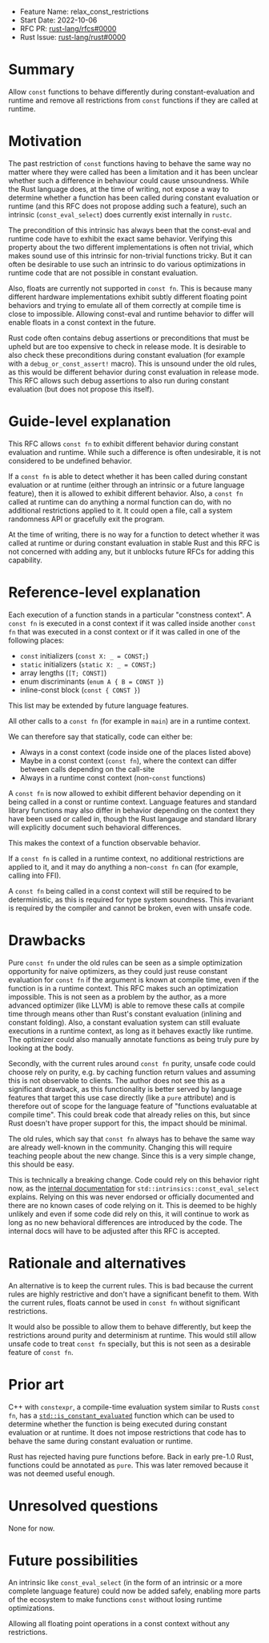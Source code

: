 - Feature Name: relax_const_restrictions
- Start Date: 2022-10-06
- RFC PR: [rust-lang/rfcs#0000](https://github.com/rust-lang/rfcs/pull/0000)
- Rust Issue: [rust-lang/rust#0000](https://github.com/rust-lang/rust/issues/0000)

# Summary
[summary]: #summary

Allow `const` functions to behave differently during constant-evaluation and runtime and remove all restrictions from `const` functions if they are called at runtime.

# Motivation
[motivation]: #motivation

The past restriction of `const` functions having to behave the same way no matter where they were called has been a limitation and it has been unclear whether such a difference in behaviour could cause unsoundness. While the Rust language does, at the time of writing, not expose a way to determine whether a function has been called during constant evaluation or runtime (and this RFC does not propose adding such a feature), such an intrinsic (`const_eval_select`) does currently exist internally in `rustc`.

The precondition of this intrinsic has always been that the const-eval and runtime code have to exhibit the exact same behavior. Verifying this property about the two different implementations is often not trivial, which makes sound use of this intrinsic for non-trivial functions tricky. But it can often be desirable to use such an intrinsic to do various optimizations in runtime code that are not possible in constant evaluation.

Also, floats are currently not supported in `const fn`. This is because many different hardware implementations exhibit subtly different floating point behaviors and trying to emulate all of them correctly at compile time is close to impossible. Allowing const-eval and runtime behavior to differ will enable floats in a const context in the future.

Rust code often contains debug assertions or preconditions that must be upheld but are too expensive to check in release mode. It is desirable to also check these preconditions during constant evaluation (for example with a `debug_or_const_assert!` macro). This is unsound under the old rules, as this would be different behavior during const evaluation in release mode. This RFC allows such debug assertions to also run during constant evaluation (but does not propose this itself).

# Guide-level explanation
[guide-level-explanation]: #guide-level-explanation

This RFC allows `const fn` to exhibit different behavior during constant evaluation and runtime. While such a difference is often undesirable, it is not considered to be undefined behavior.

If a `const fn` is able to detect whether it has been called during constant evaluation or at runtime (either through an intrinsic or a future language feature), then it is allowed to exhibit different behavior. Also, a `const fn` called at runtime can do anything a normal function can do, with no additional restrictions applied to it. It could open a file, call a system randomness API or gracefully exit the program. 

At the time of writing, there is no way for a function to detect whether it was called at runtime or during constant evaluation in stable Rust and this RFC is not concerned with adding any, but it unblocks future RFCs for adding this capability.

# Reference-level explanation
[reference-level-explanation]: #reference-level-explanation

Each execution of a function stands in a particular "constness context". A `const fn` is executed in a const context if it was called inside another `const fn` that was executed in a const context or if it was called in one of the following places:

- `const` initializers (`const X: _ = CONST;`)
- `static` initializers (`static X: _ = CONST;`)
- array lengths (`[T; CONST]`)
- enum discriminants (`enum A { B = CONST }`)
- inline-const block (`const { CONST }`)

This list may be extended by future language features.

All other calls to a `const fn` (for example in `main`) are in a runtime context.

We can therefore say that statically, code can either be:
- Always in a const context (code inside one of the places listed above)
- Maybe in a const context (`const fn`), where the context can differ between calls depending on the call-site
- Always in a runtime const context (non-`const` functions)

A `const fn` is now allowed to exhibit different behavior depending on it being called in a const or runtime context. Language features and standard library functions may also differ in behavior depending on the context they have been used or called in, though the Rust langauge and standard library will explicitly document such behavioral differences.

This makes the context of a function observable behavior.

If a `const fn` is called in a runtime context, no additional restrictions are applied to it, and it may do anything a non-`const fn` can (for example, calling into FFI).

A `const fn` being called in a const context will still be required to be deterministic, as this is required for type system soundness. This invariant is required by the compiler and cannot be broken, even with unsafe code.

# Drawbacks
[drawbacks]: #drawbacks

Pure `const fn` under the old rules can be seen as a simple optimization opportunity for naive optimizers, as they could just reuse constant evaluation for `const fn` if the argument is known at compile time, even if the function is in a runtime context. This RFC makes such an optimization impossible. This is not seen as a problem by the author, as a more advanced optimizer (like LLVM) is able to remove these calls at compile time through means other than Rust's constant evaluation (inlining and constant folding). Also, a constant evaluation system can still evaluate executions in a runtime context, as long as it behaves exactly like runtime. The optimizer could also manually annotate functions as being truly pure by looking at the body.

Secondly, with the current rules around `const fn` purity, unsafe code could choose rely on purity, e.g. by caching function return values and assuming this is not observable to clients. The author does not see this as a significant drawback, as this functionality is better served by language features that target this use case directly (like a `pure` attribute) and is therefore out of scope for the language feature of "functions evaluatable at compile time". This could break code that already relies on this, but since Rust doesn't have proper support for this, the impact should be minimal.

The old rules, which say that `const fn` always has to behave the same way are already well-known in the community. Changing this will require teaching people about the new change. Since this is a very simple change, this should be easy.

This is technically a breaking change. Code could rely on this behavior right now, as the [internal documentation](https://doc.rust-lang.org/1.65.0/std/intrinsics/fn.const_eval_select.html#safety) for `std::intrinsics::const_eval_select` explains. Relying on this was never endorsed or officially documented and there are no known cases of code relying on it. This is deemed to be highly unlikely and even if some code did rely on this, it will continue to work as long as no new behavioral differences are introduced by the code. The internal docs will have to be adjusted after this RFC is accepted.

# Rationale and alternatives
[rationale-and-alternatives]: #rationale-and-alternatives

An alternative is to keep the current rules. This is bad because the current rules are highly restrictive and don't have a significant benefit to them. With the current rules, floats cannot be used in `const fn` without significant restrictions.

It would also be possible to allow them to behave differently, but keep the restrictions around purity and determinism at runtime. This would still allow unsafe code to treat `const fn` specially, but this is not seen as a desirable feature of `const fn`.

# Prior art
[prior-art]: #prior-art

C++ with `constexpr`, a compile-time evaluation system similar to Rusts `const fn`, has a [`std::is_constant_evaluated`](std-is-constant-evaluated) function which can be used to determine whether the function is being executed during constant evaluation or at runtime. It does not impose restrictions that code has to behave the same during constant evaluation or runtime.

Rust has rejected having pure functions before. Back in early pre-1.0 Rust, functions could be annotated as `pure`. This was later removed because it was not deemed useful enough.

# Unresolved questions
[unresolved-questions]: #unresolved-questions

None for now.

# Future possibilities
[future-possibilities]: #future-possibilities

An intrinsic like `const_eval_select` (in the form of an intrinsic or a more complete language feature) could now be added safely, enabling more parts of the ecosystem to make functions `const` without losing runtime optimizations.

Allowing all floating point operations in a const context without any restrictions.

[std-is-constant-evaluated]: https://en.cppreference.com/w/cpp/types/is_constant_evaluated